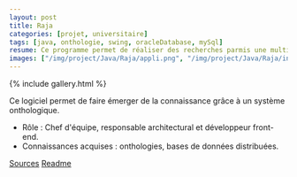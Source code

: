 ```yaml
---
layout: post
title: Raja
categories: [projet, universitaire]
tags: [java, onthologie, swing, oracleDatabase, mySql]
resume: Ce programme permet de réaliser des recherches parmis une multitude de bases de données.
images: ["/img/project/Java/Raja/appli.png", "/img/project/Java/Raja/initialisationSysteme.png", "/img/project/Java/Raja/selectQuerySysteme.png"]
---
```

{% include gallery.html %}

Ce logiciel permet de faire émerger de la connaissance grâce à un système onthologique.

* Rôle : Chef d'équipe, responsable architectural et développeur front-end.
* Connaissances acquises : onthologies, bases de données distribuées.

<div class="container-link">
  <a href="/img/project/Java/Raja/raja.tar.gz" target="_blank">Sources</a>
  <a href="/img/project/Java/Raja/ALire.pdf" target="_blank">Readme</a>
</div>